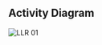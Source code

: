 ## Activity Diagram

![LLR 01](https://user-images.githubusercontent.com/94234340/142771667-44054f20-bd36-4b88-8073-df69d3b060f4.png)
